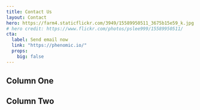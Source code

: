 ```yaml
---
title: Contact Us
layout: Contact
hero: https://farm4.staticflickr.com/3949/15589950511_3675b15e59_k.jpg
# hero credit: https://www.flickr.com/photos/pslee999/15589950511/
cta:
  label: Send email now
  link: "https://phenomic.io/"
  props:
    big: false
---
```



<section class="banner">
<div class="mw9 center cf">
  <div class="fl w-100 w-50-ns bg-near-white tc">
    <h1>Column One</h1>
  </div>
  <div class="fl w-100 w-50-ns bg-light-gray tc">
    <h1>Column Two</h1>
  </div>
</div>
</section>